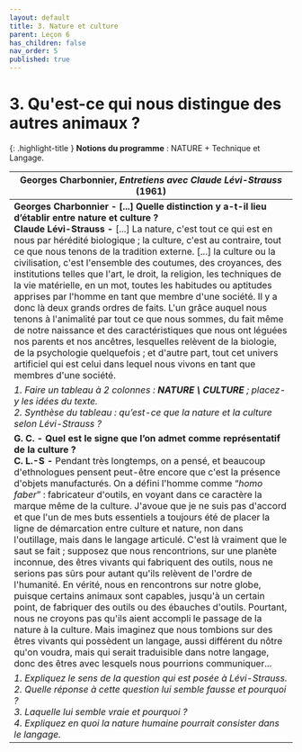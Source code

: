 ```yaml
---
layout: default
title: 3. Nature et culture
parent: Leçon 6
has_children: false
nav_order: 5
published: true
---
```

# 3. Qu'est-ce qui nous distingue des autres animaux ?

{: .highlight-title }
**Notions du programme** : NATURE + Technique et Langage.


| Georges Charbonnier, *Entretiens avec Claude Lévi-Strauss* (1961) |
| ------------------------------------------------------------ |
| **Georges Charbonnier - [...] Quelle distinction y a-t-il lieu d’établir entre nature et culture ?**<br/>**Claude Lévi-Strauss -** [...] La nature, c'est tout ce qui est en nous par hérédité biologique ; la culture, c'est au contraire, tout ce que nous tenons de la tradition externe. [...] la culture ou la civilisation, c'est l'ensemble des coutumes, des croyances, des institutions telles que l'art, le droit, la religion, les techniques de la vie matérielle, en un mot, toutes les habitudes ou aptitudes apprises par l'homme en tant que membre d'une société. Il y a donc là deux grands ordres de faits. L'un grâce auquel nous tenons à l'animalité par tout ce que nous sommes, du fait même de notre naissance et des caractéristiques que nous ont léguées nos parents et nos ancêtres, lesquelles relèvent de la biologie, de la psychologie quelquefois ; et d'autre part, tout cet univers artificiel qui est celui dans lequel nous vivons en tant que membres d'une société. |
| *1. Faire un tableau à 2 colonnes : **NATURE \ CULTURE** ; placez-y les idées du texte. <br />2. Synthèse du tableau : qu’est-ce que la nature et la culture selon Lévi-Strauss ?* |
| **G. C. - Quel est le signe que l’on admet comme représentatif de la culture ?**<br/>**C. L.-S -** Pendant très longtemps, on a pensé, et beaucoup d'ethnologues pensent peut-être encore que c'est la présence d'objets manufacturés. On a défini l'homme comme “*homo faber*” : fabricateur d'outils, en voyant dans ce caractère la marque même de la culture. J'avoue que je ne suis pas d'accord et que l'un de mes buts essentiels a toujours été de placer la ligne de démarcation entre culture et nature, non dans l'outillage, mais dans le langage articulé. C'est là vraiment que le saut se fait ; supposez que nous rencontrions, sur une planète inconnue, des êtres vivants qui fabriquent des outils, nous ne serions pas sûrs pour autant qu'ils relèvent de l'ordre de l'humanité. En vérité, nous en rencontrons sur notre globe, puisque certains animaux sont capables, jusqu'à un certain point, de fabriquer des outils ou des ébauches d'outils. Pourtant, nous ne croyons pas qu'ils aient accompli le passage de la nature à la culture. Mais imaginez que nous tombions sur des êtres vivants qui possèdent un langage, aussi différent du nôtre qu'on voudra, mais qui serait traduisible dans notre langage, donc des êtres avec lesquels nous pourrions communiquer... |
| *1. Expliquez le sens de la question qui est posée à Lévi-Strauss. <br />2. Quelle réponse à cette question lui semble fausse et pourquoi ? <br />3. Laquelle lui semble vraie et pourquoi ? <br> 4. Expliquez en quoi la nature humaine pourrait consister dans le langage.* |